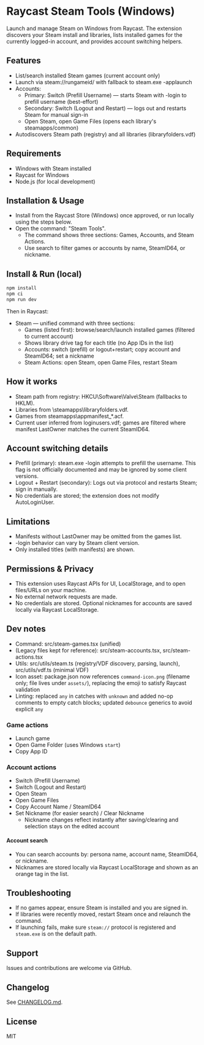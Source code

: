 # Raycast Steam Tools (Windows)
Launch and manage Steam on Windows from Raycast. The extension discovers your Steam install and libraries, lists installed games for the currently logged-in account, and provides account switching helpers.

## Features
- List/search installed Steam games (current account only)
- Launch via steam://rungameid/<appid> with fallback to steam.exe -applaunch <appid>
- Accounts:
  - Primary: Switch (Prefill Username) — starts Steam with -login <account> to prefill username (best-effort)
  - Secondary: Switch (Logout and Restart) — logs out and restarts Steam for manual sign-in
  - Open Steam, open Game Files (opens each library's steamapps/common)
- Autodiscovers Steam path (registry) and all libraries (libraryfolders.vdf)

## Requirements
- Windows with Steam installed
- Raycast for Windows
- Node.js (for local development)

## Installation & Usage
- Install from the Raycast Store (Windows) once approved, or run locally using the steps below.
- Open the command: "Steam Tools".
  - The command shows three sections: Games, Accounts, and Steam Actions.
  - Use search to filter games or accounts by name, SteamID64, or nickname.

## Install & Run (local)
```bash
npm install
npm ci
npm run dev
```

Then in Raycast:
- Steam — unified command with three sections:
  - Games (listed first): browse/search/launch installed games (filtered to current account)
  - Shows library drive tag for each title (no App IDs in the list)
  - Accounts: switch (prefill) or logout+restart; copy account and SteamID64; set a nickname
  - Steam Actions: open Steam, open Game Files, restart Steam

## How it works
- Steam path from registry: HKCU\Software\Valve\Steam (fallbacks to HKLM).
- Libraries from <Steam>\steamapps\libraryfolders.vdf.
- Games from steamapps\appmanifest_*.acf.
- Current user inferred from loginusers.vdf; games are filtered where manifest LastOwner matches the current SteamID64.

## Account switching details
- Prefill (primary): steam.exe -login <account> attempts to prefill the username. This flag is not officially documented and may be ignored by some client versions.
- Logout + Restart (secondary): Logs out via protocol and restarts Steam; sign in manually.
- No credentials are stored; the extension does not modify AutoLoginUser.

## Limitations
- Manifests without LastOwner may be omitted from the games list.
- -login behavior can vary by Steam client version.
- Only installed titles (with manifests) are shown.

## Permissions & Privacy
- This extension uses Raycast APIs for UI, LocalStorage, and to open files/URLs on your machine.
- No external network requests are made.
- No credentials are stored. Optional nicknames for accounts are saved locally via Raycast LocalStorage.

## Dev notes
- Command: src/steam-games.tsx (unified)
- (Legacy files kept for reference): src/steam-accounts.tsx, src/steam-actions.tsx
- Utils: src/utils/steam.ts (registry/VDF discovery, parsing, launch), src/utils/vdf.ts (minimal VDF)
 - Icon asset: package.json now references `command-icon.png` (filename only; file lives under `assets/`), replacing the emoji to satisfy Raycast validation
 - Linting: replaced `any` in catches with `unknown` and added no-op comments to empty catch blocks; updated `debounce` generics to avoid explicit `any`

### Game actions
- Launch game
- Open Game Folder (uses Windows `start`)
- Copy App ID

### Account actions
- Switch (Prefill Username)
- Switch (Logout and Restart)
- Open Steam
- Open Game Files
- Copy Account Name / SteamID64
- Set Nickname (for easier search) / Clear Nickname
  - Nickname changes reflect instantly after saving/clearing and selection stays on the edited account

#### Account search
- You can search accounts by: persona name, account name, SteamID64, or nickname.
- Nicknames are stored locally via Raycast LocalStorage and shown as an orange tag in the list.

## Troubleshooting
- If no games appear, ensure Steam is installed and you are signed in.
- If libraries were recently moved, restart Steam once and relaunch the command.
- If launching fails, make sure `steam://` protocol is registered and `steam.exe` is on the default path.

## Support
Issues and contributions are welcome via GitHub.

## Changelog
See [CHANGELOG.md](./CHANGELOG.md).

## License
MIT
